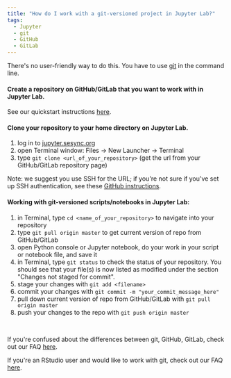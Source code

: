 ```yaml
---
title: "How do I work with a git-versioned project in Jupyter Lab?"
tags:
  - Jupyter
  - git
  - GitHub
  - GitLab
---
```


There's no user-friendly way to do this.  You have to use [git](https://git-scm.com/) in the command line.


#### Create a repository on GitHub/GitLab that you want to work with in Jupyter Lab. 

See our quickstart instructions [here](https://cyberhelp.sesync.org/quickstart/creating-a-new-git-project.html).


#### Clone your repository to your home directory on Jupyter Lab. 

1. log in to [jupyter.sesync.org](jupyter.sesync.org)
2. open Terminal window: Files -> New Launcher -> Terminal
3. type `git clone <url_of_your_repository>`  (get the url from your GitHub/GitLab repository page)  
  
Note: we suggest you use SSH for the URL; if you're not sure if you've set up SSH authentication, see these
[GitHub instructions](https://help.github.com/en/github/authenticating-to-github/connecting-to-github-with-ssh).


#### Working with git-versioned scripts/notebooks in Jupyter Lab:

1. in Terminal, type `cd <name_of_your_repository>` to navigate into your repository
2. type `git pull origin master` to get current version of repo from GitHub/GitLab
3. open Python console or Jupyter notebook, do your work in your script or notebook file, and save it
4. in Terminal, type `git status` to check the status of your repository. You should see that your file(s) is 
now listed as modified under the section "Changes not staged for commit".
5. stage your changes with `git add <filename>`
6. commit your changes with `git commit -m "your_commit_message_here"`
7. pull down current version of repo from GitHub/GitLab with `git pull origin master`
8. push your changes to the repo with `git push origin master`

<br>

If you're confused about the differences between git, GitHub, GitLab, check out our FAQ [here](https://cyberhelp.sesync.org/faq/git-vs-github-vs-gitlab.html).

If you're an RStudio user and would like to work with git, check out our FAQ [here](https://cyberhelp.sesync.org/faq/create-rstudio-from-git.html).

